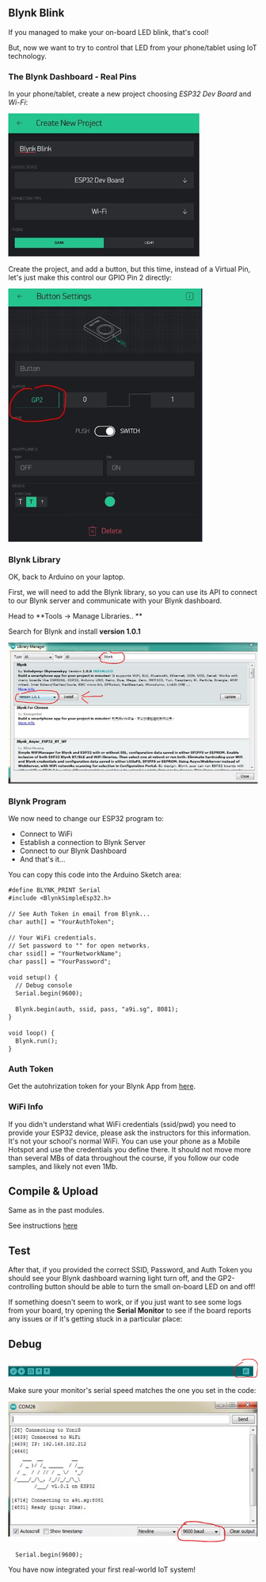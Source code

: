 Blynk Blink
---

If you managed to make your on-board LED blink, that's cool!

But, now we want to try to control that LED from your phone/tablet using IoT technology.

### The Blynk Dashboard - Real Pins

In your phone/tablet, create a new project choosing *ESP32 Dev Board* and *Wi-Fi*:

![](images/blynkesp32.jpg)

Create the project, and add a button, but this time, instead of a Virtual Pin, let's just make this control our GPIO Pin 2 directly:

![](images/buttongp2.jpg)

### Blynk Library

OK, back to Arduino on your laptop.

First, we will need to add the Blynk library, so you can use its API to connect to our Blynk server and communicate with your Blynk dashboard.

Head to **Tools -> Manage Libraries.. **

Search for Blynk and install **version 1.0.1**

![](images/blynklib.jpg)

### Blynk Program

We now need to change our ESP32 program to:

- Connect to WiFi
- Establish a connection to Blynk Server
- Connect to our Blynk Dashboard
- And that's it...

You can copy this code into the Arduino Sketch area:

    #define BLYNK_PRINT Serial
    #include <BlynkSimpleEsp32.h>

    // See Auth Token in email from Blynk...
    char auth[] = "YourAuthToken";

    // Your WiFi credentials.
    // Set password to "" for open networks.
    char ssid[] = "YourNetworkName";
    char pass[] = "YourPassword";

    void setup() {
      // Debug console
      Serial.begin(9600);

      Blynk.begin(auth, ssid, pass, "a9i.sg", 8081);
    }

    void loop() {
      Blynk.run();
    }

### Auth Token

Get the autohrization token for your Blynk App from [here](https://iot.aposteriori.com.sg/token.html).

### WiFi Info

If you didn't understand what WiFi credentials (ssid/pwd) you need to provide your ESP32 device, please ask the instructors for this information.  It's not your school's normal WiFi.  You can use your phone as a Mobile Hotspot and use the credentials you define there.  It should not move more than several MBs of data throughout the course, if you follow our code samples, and likely not even 1Mb.

## Compile & Upload

Same as in the past modules.

See instructions <a href="../20-Getting-Real/15-Compile-and-Upload.html" target="_blank">here</a>

## Test

After that, if you provided the correct SSID, Password, and Auth Token you should see your Blynk dashboard warning light turn off, and the GP2-controlling button should be able to turn the small on-board LED on and off!

If something doesn't seem to work, or if you just want to see some logs from your board, try opening the **Serial Monitor** to see if the board reports any issues or if it's getting stuck in a particular place:

## Debug

![](images/serialmon.jpg)

Make sure your monitor's serial speed matches the one you set in the code:

![](images/monitorlogs.jpg)

      Serial.begin(9600);

You have now integrated your first real-world IoT system!
